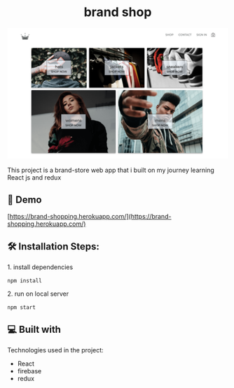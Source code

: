 <h1 align="center" id="title">brand shop</h1>

<p align="center"><img src="https://github.com/khalil-chermiti/brand-store/blob/main/Brand-app.png" alt="project-image"></p>

<p id="description">This project is a brand-store web app that i built on my journey learning React js and redux</p>

<h2>🚀 Demo</h2>

[https://brand-shopping.herokuapp.com/](https://brand-shopping.herokuapp.com/)

<h2>🛠️ Installation Steps:</h2>

<p>1. install dependencies</p>

```
npm install 
```

<p>2. run on local server</p>

```
npm start 
```

  
  
<h2>💻 Built with</h2>

Technologies used in the project:

*   React
*   firebase
*   redux